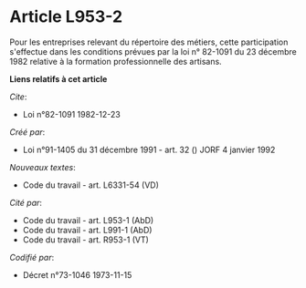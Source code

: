 # Article L953-2

Pour les entreprises relevant du répertoire des métiers, cette participation s'effectue dans les conditions prévues par la
loi n° 82-1091 du 23 décembre 1982 relative à la formation professionnelle des artisans.

**Liens relatifs à cet article**

_Cite_:

  - Loi n°82-1091 1982-12-23

_Créé par_:

  - Loi n°91-1405 du 31 décembre 1991 - art. 32 () JORF 4 janvier 1992

_Nouveaux textes_:

  - Code du travail - art. L6331-54 (VD)

_Cité par_:

  - Code du travail - art. L953-1 (AbD)
  - Code du travail - art. L991-1 (AbD)
  - Code du travail - art. R953-1 (VT)

_Codifié par_:

  - Décret n°73-1046 1973-11-15
